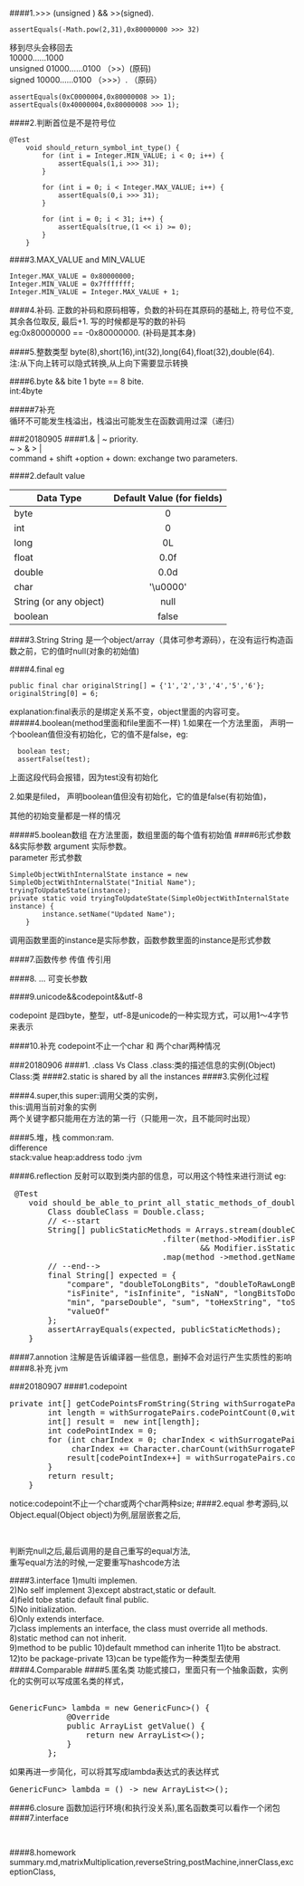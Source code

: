 ####1.>>>  (unsigned ) && >>(signed).

``` 
assertEquals(-Math.pow(2,31),0x80000000 >>> 32)    
```
移到尽头会移回去    
10000……1000     
unsigned 01000……0100     （>>）(原码)      
signed  10000……0100    （>>>）.  （原码）
```
assertEquals(0xC0000004,0x80000008 >> 1);       
assertEquals(0x40000004,0x80000008 >>> 1);
```
####2.判断首位是不是符号位

```
@Test
    void should_return_symbol_int_type() {
        for (int i = Integer.MIN_VALUE; i < 0; i++) {
            assertEquals(1,i >>> 31);
        }
        
        for (int i = 0; i < Integer.MAX_VALUE; i++) {
            assertEquals(0,i >>> 31);
        }

        for (int i = 0; i < 31; i++) {
            assertEquals(true,(1 << i) >= 0);
        }
    }
```
####3.MAX_VALUE and MIN_VALUE
```
Integer.MAX_VALUE = 0x80000000;
Integer.MIN_VALUE = 0x7fffffff;
Integer.MIN_VALUE = Integer.MAX_VALUE + 1;
```
####4.补码. 
正数的补码和原码相等，负数的补码在其原码的基础上, 符号位不变,    其余各位取反, 最后+1. 写的时候都是写的数的补码      
eg:0x80000000 == -0x80000000. (补码是其本身)    
 
####5.整数类型
 byte(8),short(16),int(32),long(64),float(32),double(64).      
注:从下向上转可以隐式转换,从上向下需要显示转换

####6.byte && bite
1 byte == 8 bite.  
int:4byte

#####7补充   
循环不可能发生栈溢出，栈溢出可能发生在函数调用过深（递归）


###20180905
####1.& | ~ priority.  
~ > & > |   
command + shift +option + down: exchange two parameters.

####2.default value

| Data Type	   | Default Value (for fields)          |
| ------------- |:-------------:| 
|    byte       |      0        | 
|     int       |      0        |   
| long | 0L      |   
| float | 0.0f|
| double | 0.0d|
| char | '\u0000'|
|String (or any object) | null|
| boolean | false|

####3.String
String 是一个object/array（具体可参考源码），在没有运行构造函数之前，它的值时null(对象的初始值)

####4.final
eg

```
public final char originalString[] = {'1','2','3','4','5','6'};
originalString[0] = 6;
```

explanation:final表示的是绑定关系不变，object里面的内容可变。
#####4.boolean(method里面和file里面不一样)
1.如果在一个方法里面，
声明一个boolean值但没有初始化，它的值不是false，eg:    
```
  boolean test;
  assertFalse(test);
```

上面这段代码会报错，因为test没有初始化   
 
2.如果是filed，
声明boolean值但没有初始化，它的值是false(有初始值)，

其他的初始变量都是一样的情况

#####5.boolean数组
在方法里面，数组里面的每个值有初始值
####6形式参数&&实际参数
argument 实际参数。  
parameter 形式参数        

```
SimpleObjectWithInternalState instance = new SimpleObjectWithInternalState("Initial Name");
tryingToUpdateState(instance);
private static void tryingToUpdateState(SimpleObjectWithInternalState instance) {
        instance.setName("Updated Name");
    }
```
调用函数里面的instance是实际参数，函数参数里面的instance是形式参数

####7.函数传参
传值
传引用

####8. …
可变长参数

####9.unicode&&codepoint&&utf-8

codepoint 是四byte，整型，utf-8是unicode的一种实现方式，可以用1～4字节来表示

####10.补充
codepoint不止一个char 和 两个char两种情况

###20180906
####1. .class Vs Class
.class:类的描述信息的实例(Object)    
Class:类
####2.static
is shared by all the instances
####3.实例化过程

####4.super,this
super:调用父类的实例，    
this:调用当前对象的实例   
两个关键字都只能用在方法的第一行（只能用一次，且不能同时出现） 

####5.堆，栈
common:ram.   
difference<br>
stack:value
heap:address
todo :jvm

####6.reflection
反射可以取到类内部的信息，可以用这个特性来进行测试
eg:
<pre>
 @Test
    void should_be_able_to_print_all_static_methods_of_double() {
        Class<Double> doubleClass = Double.class;
        // <--start
        String[] publicStaticMethods = Arrays.stream(doubleClass.getDeclaredMethods())
                                .filter(method->Modifier.isPublic(method.getModifiers())
                                        && Modifier.isStatic(method.getModifiers()))
                                .map(method ->method.getName()).toArray(String[]::new);
        // --end-->
        final String[] expected = {
            "compare", "doubleToLongBits", "doubleToRawLongBits", "hashCode",
            "isFinite", "isInfinite", "isNaN", "longBitsToDouble", "max",
            "min", "parseDouble", "sum", "toHexString", "toString", "valueOf",
            "valueOf"
        };
        assertArrayEquals(expected, publicStaticMethods);
    }
</pre>
####7.annotion
注解是告诉编译器一些信息，删掉不会对运行产生实质性的影响
####8.补充
jvm

###20180907
####1.codepoint
<pre>
private int[] getCodePointsFromString(String withSurrogatePairs) {
        int length = withSurrogatePairs.codePointCount(0,withSurrogatePairs.length());
        int[] result =  new int[length];
        int codePointIndex = 0;
        for (int charIndex = 0; charIndex < withSurrogatePairs.length();
             charIndex += Character.charCount(withSurrogatePairs.codePointAt(charIndex))) {
            result[codePointIndex++] = withSurrogatePairs.codePointAt(charIndex);
        }
        return result;
    }
</pre>
notice:codepoint不止一个char或两个char两种size;
####2.equal
参考源码,以Object.equal(Object object)为例,层层嵌套之后,
<pre>

</pre>
判断完null之后,最后调用的是自己重写的equal方法,    
重写equal方法的时候,一定要重写hashcode方法

####3.interface
1)multi implemen.  
2)No self implement
3)except abstract,static or default.  
4)field tobe static default final public.  
5)No initialization.  
6)Only extends interface.    
7)class implements an interface, the class must override all methods.   
8)static method can not inherit.   
9)method to be public
10)default mmethod can inherite
11)to be abstract.   
12)to be package-private
13)can be type能作为一种类型去使用
####4.Comparable
####5.匿名类
功能式接口，里面只有一个抽象函数，实例化的实例可以写成匿名类的样式，
<pre> 
GenericFunc<ArrayList<Integer>> lambda = new GenericFunc<ArrayList<Integer>>() {
            @Override
            public ArrayList<Integer> getValue() {
                return new ArrayList<>();
            }
        };
</pre>
如果再进一步简化，可以将其写成lambda表达式的表达样式
<pre>
GenericFunc<ArrayList<Integer>> lambda = () -> new ArrayList<>();
</pre>

####6.closure
函数加运行环境(和执行没关系),匿名函数类可以看作一个闭包
####7.interface
<pre>

</pre>

####8.homework
summary.md,matrixMultiplication,reverseString,postMachine,innerClass,exceptionClass,

